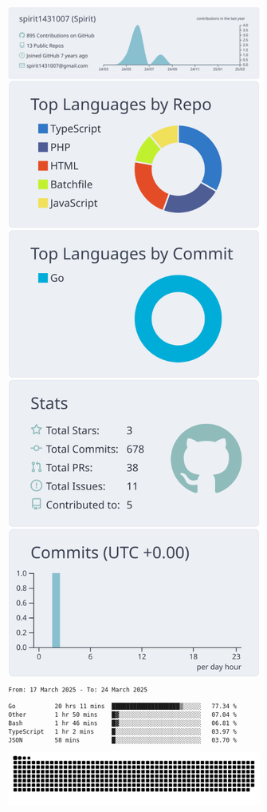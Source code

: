 [![](https://raw.githubusercontent.com/spirit1431007/spirit1431007/master/profile-summary-card-output/nord_bright/0-profile-details.svg)](https://git.io/spiritx)
[![](https://raw.githubusercontent.com/spirit1431007/spirit1431007/master/profile-summary-card-output/nord_bright/1-repos-per-language.svg)](https://git.io/spiritx) [![](https://raw.githubusercontent.com/spirit1431007/spirit1431007/master/profile-summary-card-output/nord_bright/2-most-commit-language.svg)](https://git.io/spiritx)
[![](https://raw.githubusercontent.com/spirit1431007/spirit1431007/master/profile-summary-card-output/nord_bright/3-stats.svg)](https://git.io/spiritx) [![](https://raw.githubusercontent.com/spirit1431007/spirit1431007/master/profile-summary-card-output/nord_bright/4-productive-time.svg)](https://git.io/spiritx)

<!--START_SECTION:waka-->

```txt
From: 17 March 2025 - To: 24 March 2025

Go           20 hrs 11 mins  ███████████████████▒░░░░░   77.34 %
Other        1 hr 50 mins    █▓░░░░░░░░░░░░░░░░░░░░░░░   07.04 %
Bash         1 hr 46 mins    █▓░░░░░░░░░░░░░░░░░░░░░░░   06.81 %
TypeScript   1 hr 2 mins     █░░░░░░░░░░░░░░░░░░░░░░░░   03.97 %
JSON         58 mins         █░░░░░░░░░░░░░░░░░░░░░░░░   03.70 %
```

<!--END_SECTION:waka-->

![contribution](https://github.com/spirit1431007/spirit1431007/blob/output/github-contribution-grid-snake.svg)
